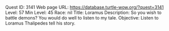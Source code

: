 Quest ID: 3141
Web page URL: https://database.turtle-wow.org/?quest=3141
Level: 57
Min Level: 45
Race: nil
Title: Loramus
Description: So you wish to battle demons? You would do well to listen to my tale. 
Objective: Listen to Loramus Thalipedes tell his story.
